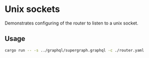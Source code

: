 # Unix sockets

Demonstrates configuring of the router to listen to a unix socket.

## Usage
```bash
cargo run -- -s ../graphql/supergraph.graphql -c ./router.yaml
```

